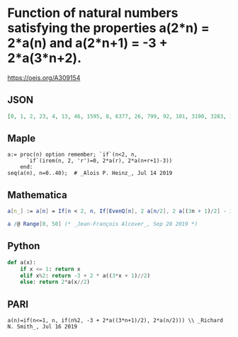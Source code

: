 # Function of natural numbers satisfying the properties a\(2\*n\) \= 2\*a\(n\) and a\(2\*n\+1\) \= \-3 \+ 2\*a\(3\*n\+2\)\.
https://oeis.org/A309154
## JSON
```JSON
[0, 1, 2, 23, 4, 13, 46, 1595, 8, 6377, 26, 799, 92, 101, 3190, 3283, 16, 401, 12754, 12775, 52, 61, 1598, 1643, 184, 51097, 202, 946891009738223808271, 6380, 6389, 6566, 118361376217277976035, 32, 204385, 802, 823, 25508, 25517, 25550, 6540635, 104, 473445504869111904137]
```
## Maple
```Maple
a:= proc(n) option remember; `if`(n<2, n,
      `if`(irem(n, 2, 'r')=0, 2*a(r), 2*a(n+r+1)-3))
    end:
seq(a(n), n=0..40);  # _Alois P. Heinz_, Jul 14 2019
```
## Mathematica
```Mathematica
a[n_] := a[n] = If[n < 2, n, If[EvenQ[n], 2 a[n/2], 2 a[(3n + 1)/2] - 3]];
```
```Mathematica
a /@ Range[0, 50] (* _Jean-François Alcover_, Sep 28 2019 *)
```
## Python
```Python
def a(x):
    if x <= 1: return x
    elif x%2: return -3 + 2 * a((3*x + 1)//2)
    else: return 2*a(x//2)
```
## PARI
```PARI
a(n)=if(n<=1, n, if(n%2, -3 + 2*a((3*n+1)/2), 2*a(n/2))) \\ _Richard N. Smith_, Jul 16 2019
```
